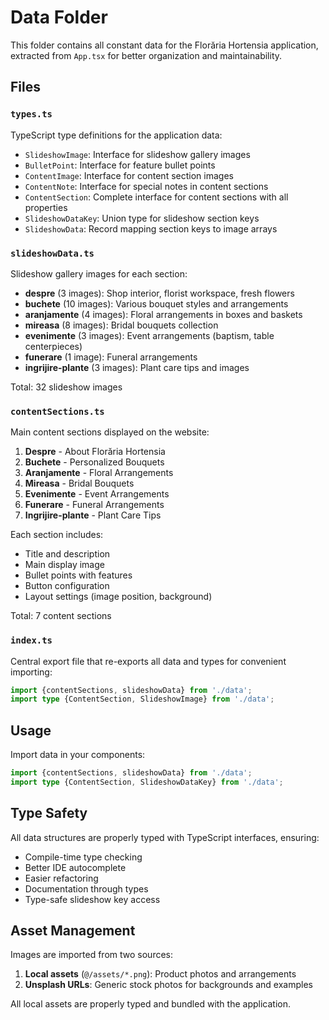 # Data Folder

This folder contains all constant data for the Florăria Hortensia application, extracted from `App.tsx` for better
organization and maintainability.

## Files

### `types.ts`

TypeScript type definitions for the application data:

- `SlideshowImage`: Interface for slideshow gallery images
- `BulletPoint`: Interface for feature bullet points
- `ContentImage`: Interface for content section images
- `ContentNote`: Interface for special notes in content sections
- `ContentSection`: Complete interface for content sections with all properties
- `SlideshowDataKey`: Union type for slideshow section keys
- `SlideshowData`: Record mapping section keys to image arrays

### `slideshowData.ts`

Slideshow gallery images for each section:

- **despre** (3 images): Shop interior, florist workspace, fresh flowers
- **buchete** (10 images): Various bouquet styles and arrangements
- **aranjamente** (4 images): Floral arrangements in boxes and baskets
- **mireasa** (8 images): Bridal bouquets collection
- **evenimente** (3 images): Event arrangements (baptism, table centerpieces)
- **funerare** (1 image): Funeral arrangements
- **ingrijire-plante** (3 images): Plant care tips and images

Total: 32 slideshow images

### `contentSections.ts`

Main content sections displayed on the website:

1. **Despre** - About Florăria Hortensia
2. **Buchete** - Personalized Bouquets
3. **Aranjamente** - Floral Arrangements
4. **Mireasa** - Bridal Bouquets
5. **Evenimente** - Event Arrangements
6. **Funerare** - Funeral Arrangements
7. **Ingrijire-plante** - Plant Care Tips

Each section includes:

- Title and description
- Main display image
- Bullet points with features
- Button configuration
- Layout settings (image position, background)

Total: 7 content sections

### `index.ts`

Central export file that re-exports all data and types for convenient importing:

```typescript
import {contentSections, slideshowData} from './data';
import type {ContentSection, SlideshowImage} from './data';
```

## Usage

Import data in your components:

```typescript
import {contentSections, slideshowData} from './data';
import type {ContentSection, SlideshowDataKey} from './data';
```

## Type Safety

All data structures are properly typed with TypeScript interfaces, ensuring:

- Compile-time type checking
- Better IDE autocomplete
- Easier refactoring
- Documentation through types
- Type-safe slideshow key access

## Asset Management

Images are imported from two sources:

1. **Local assets** (`@/assets/*.png`): Product photos and arrangements
2. **Unsplash URLs**: Generic stock photos for backgrounds and examples

All local assets are properly typed and bundled with the application.
